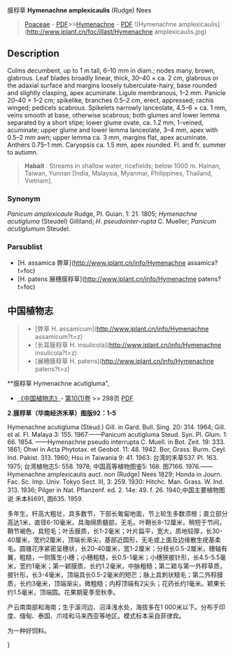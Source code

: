 膜稃草 **Hymenachne amplexicaulis** (Rudge) Nees

> [Poaceae](http://www.iplant.cn/info/Poaceae?t=foc) - [PDF](http://www.iplant.cn/foc/pdf/Poaceae.pdf)>>[Hymenachne](http://www.iplant.cn/info/Hymenachne?t=foc) - [PDF](http://www.iplant.cn/foc/pdf/Hymenachne.pdf)
![Hymenachne amplexicaulis](http://www.iplant.cn/foc/illast/Hymenachne amplexicaulis.jpg)

## Description

Culms decumbent, up to 1 m tall, 6–10 mm in diam.; nodes many, brown, glabrous. Leaf blades broadly linear, thick, 30–40 × ca. 2 cm, glabrous or the adaxial surface and margins loosely tuberculate-hairy, base rounded and slightly clasping, apex acuminate. Ligule membranous, 1–2 mm. Panicle 20–40 × 1–2 cm; spikelike, branches 0.5–2 cm, erect, appressed; rachis winged; pedicels scabrous. Spikelets narrowly lanceolate, 4.5–6 × ca. 1 mm, veins smooth at base, otherwise scabrous; both glumes and lower lemma separated by a short stipe; lower glume ovate, ca. 1.2 mm, 1-veined, acuminate; upper glume and lower lemma lanceolate, 3–4 mm, apex with 0.5–2 mm awn; upper lemma ca. 3 mm, margins flat, apex acuminate. Anthers 0.75–1 mm. Caryopsis ca. 1.5 mm, apex rounded. Fl. and fr. summer to autumn.

> **Habait** : 
> Streams in shallow water, ricefields; below 1000 m. Hainan, Taiwan, Yunnan [India, Malaysia, Myanmar, Philippines, Thailand, Vietnam].

### Synonym
*Panicum amplexicaule* Rudge, Pl. Guian. 1: 21. 1805; *Hymenachne acutigluma* (Steudel) Gilliland; *H. pseudointer-rupta* C. Mueller; *Panicum acutiglumum* Steudel.


### Parsublist

* [H.  assamica  弊草](http://www.iplant.cn/info/Hymenachne assamica?t=foc)
* [H.  patens  展穗膜稃草](http://www.iplant.cn/info/Hymenachne patens?t=foc)

## 中国植物志

> * [弊草  H.  assamicum](http://www.iplant.cn/info/Hymenachne assamicum?t=z)
> * [长耳膜稃草  H.  insulicola](http://www.iplant.cn/info/Hymenachne insulicola?t=z)
> * [展穗膜稃草  H.  patens](http://www.iplant.cn/info/Hymenachne patens?t=z)

**膜稃草 Hymenachne acutigluma",


* [《中国植物志》](http://www.iplant.cn/frps)- [第10(1)卷](http://www.iplant.cn/frps/vol/10(1)) >> 298页 [PDF](http://www.iplant.cn/frps/pdf/10(1)/298.pdf)

**2.膜稃草（华南经济禾草）图版92：1-5**

Hymenachne acutigluma (Steud.) Gill. in Gard. Bull. Sing. 20: 314. 1964; Gill. et al. Fl. Malaya 3: 155. 1967.——Panicum acutigluma Steud. Syn. Pl. Glum. 1: 66. 1854. ——Hymenachne pseudo interrupta C. Muell. in Bot. Zeit. 19: 333. 1861; Ohwi in Acta Phytotax. et Geobot. 11: 48. 1942. Bor, Grass. Burm. Ceyl. Ind. Pakist. 313. 1960; Hsu in Taiwania 9: 41. 1963: 台湾的禾草537. Pl. 163. 1975; 台湾植物志5: 558. 1978; 中国高等植物图鉴5: 168. 图7166. 1976.——Hymenachne amplexicaulis auct. non (Rudge) Nees 1829; Honda in Journ. Fac. Sc. Imp. Univ. Tokyo Sect. III, 3: 259. 1930: Hitchc. Man. Grass. W. Ind. 313. 1936; Pilger in Nat. Pflanzenf. ed. 2. 14e: 49. f. 26. 1940;中国主要植物图说 禾本科691, 图635. 1959.

多年生。秆高大粗壮，具多数节，下部长匍匐地面，节上轮生多数须根；直立部分高达1米，直径6-10毫米，具海绵质髓部，无毛。叶鞘长8-12厘米，稍短于节间，鞘节褐色，具短毛；叶舌膜质，长1-2毫米；叶片扁平，宽大，质地较厚，长30-40厘米，宽约2厘米，顶端长渐尖，基部近圆形，无毛或上面及边缘散生疣基柔毛。圆锥花序紧密呈穗状，长20-40厘米，宽1-2厘米；分枝长0.5-2厘米，穗轴有翼，粗糙，一侧簇生小穗；小穗粗糙，长0.5-1毫米；小穗狭披针形，长4.5-5.5毫米，宽约1毫米；第一颖膜质，长约1.2毫米，中脉粗糙；第二颖与第一外稃草质，披针形，长3-4毫米，顶端具长0.5-2毫米的短芒；脉上具刺状糙毛；第二外稃膜质，长约3毫米，顶端渐尖，微粗糙；内稃顶端有2尖头；花药长约1毫米。颖果长约1.5毫米，顶端圆。花果期夏季至秋季。

产云南南部和海南；生于溪河边、沼泽浅水处，海拔多在1 000米以下。分布于印度、缅甸、泰国、爪哇和马来西亚等地区。模式标本采自菲律宾。

为一种好饲料。


}